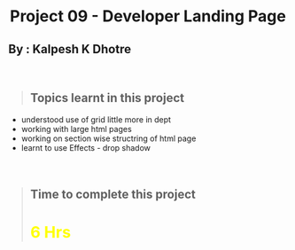 # <center>**Project 09 - Developer Landing Page**</center>

## **By : Kalpesh K Dhotre**
<br>

> ## Topics learnt in this project
- understood use of grid little more in dept
- working with large html pages
- working on section wise structring of html page
- learnt to use Effects - drop shadow 
<br><br><br>

> ## Time to complete this project 
> # <font color="Yellow">**6 Hrs**</font>